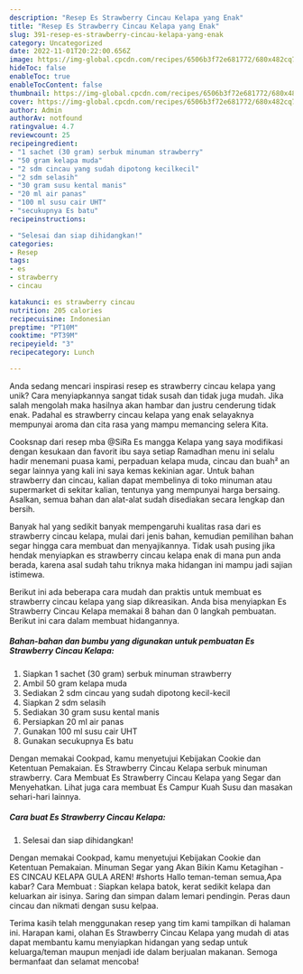 ```yaml
---
description: "Resep Es Strawberry Cincau Kelapa yang Enak"
title: "Resep Es Strawberry Cincau Kelapa yang Enak"
slug: 391-resep-es-strawberry-cincau-kelapa-yang-enak
category: Uncategorized
date: 2022-11-01T20:22:00.656Z
image: https://img-global.cpcdn.com/recipes/6506b3f72e681772/680x482cq70/es-strawberry-cincau-kelapa-foto-resep-utama.jpg
hideToc: false
enableToc: true
enableTocContent: false
thumbnail: https://img-global.cpcdn.com/recipes/6506b3f72e681772/680x482cq70/es-strawberry-cincau-kelapa-foto-resep-utama.jpg
cover: https://img-global.cpcdn.com/recipes/6506b3f72e681772/680x482cq70/es-strawberry-cincau-kelapa-foto-resep-utama.jpg
author: Admin
authorAv: notfound
ratingvalue: 4.7
reviewcount: 25
recipeingredient:
- "1 sachet (30 gram) serbuk minuman strawberry"
- "50 gram kelapa muda"
- "2 sdm cincau yang sudah dipotong kecilkecil"
- "2 sdm selasih"
- "30 gram susu kental manis"
- "20 ml air panas"
- "100 ml susu cair UHT"
- "secukupnya Es batu"
recipeinstructions:

- "Selesai dan siap dihidangkan!"
categories:
- Resep
tags:
- es
- strawberry
- cincau

katakunci: es strawberry cincau 
nutrition: 205 calories
recipecuisine: Indonesian
preptime: "PT10M"
cooktime: "PT39M"
recipeyield: "3"
recipecategory: Lunch

---
```





Anda sedang mencari inspirasi resep es strawberry cincau kelapa yang unik? Cara menyiapkannya sangat tidak susah dan tidak juga mudah. Jika salah mengolah maka hasilnya akan hambar dan justru cenderung tidak enak. Padahal es strawberry cincau kelapa yang enak selayaknya mempunyai aroma dan cita rasa yang mampu memancing selera Kita.





Cooksnap dari resep mba @SiRa Es mangga Kelapa yang saya modifikasi dengan kesukaan dan favorit ibu saya setiap Ramadhan menu ini selalu hadir menemani puasa kami, perpaduan kelapa muda, cincau dan buah² an segar lainnya yang kali ini saya kemas kekinian agar. Untuk bahan strawberry dan cincau, kalian dapat membelinya di toko minuman atau supermarket di sekitar kalian, tentunya yang mempunyai harga bersaing. Asalkan, semua bahan dan alat-alat sudah disediakan secara lengkap dan bersih.

Banyak hal yang sedikit banyak mempengaruhi kualitas rasa dari es strawberry cincau kelapa, mulai dari jenis bahan, kemudian pemilihan bahan segar hingga cara membuat dan menyajikannya. Tidak usah pusing jika hendak menyiapkan es strawberry cincau kelapa enak di mana pun anda berada, karena asal sudah tahu triknya maka hidangan ini mampu jadi sajian istimewa.






Berikut ini ada beberapa cara mudah dan praktis untuk membuat es strawberry cincau kelapa yang siap dikreasikan. Anda bisa menyiapkan Es Strawberry Cincau Kelapa memakai 8 bahan dan 0 langkah pembuatan. Berikut ini cara dalam membuat hidangannya.

<!--inarticleads1-->

##### Bahan-bahan dan bumbu yang digunakan untuk pembuatan Es Strawberry Cincau Kelapa:

1. Siapkan 1 sachet (30 gram) serbuk minuman strawberry
1. Ambil 50 gram kelapa muda
1. Sediakan 2 sdm cincau yang sudah dipotong kecil-kecil
1. Siapkan 2 sdm selasih
1. Sediakan 30 gram susu kental manis
1. Persiapkan 20 ml air panas
1. Gunakan 100 ml susu cair UHT
1. Gunakan secukupnya Es batu


Dengan memakai Cookpad, kamu menyetujui Kebijakan Cookie dan Ketentuan Pemakaian. Es Strawberry Cincau Kelapa serbuk minuman strawberry. Cara Membuat Es Strawberry Cincau Kelapa yang Segar dan Menyehatkan. Lihat juga cara membuat Es Campur Kuah Susu dan masakan sehari-hari lainnya. 

<!--inarticleads2-->

##### Cara buat Es Strawberry Cincau Kelapa:


1. Selesai dan siap dihidangkan!

Dengan memakai Cookpad, kamu menyetujui Kebijakan Cookie dan Ketentuan Pemakaian. Minuman Segar yang Akan Bikin Kamu Ketagihan - ES CINCAU KELAPA GULA AREN! #shorts Hallo teman-teman semua,Apa kabar? Cara Membuat : Siapkan kelapa batok, kerat sedikit kelapa dan keluarkan air isinya. Saring dan simpan dalam lemari pendingin. Peras daun cincau dan nikmati dengan susu kelpaa. 

Terima kasih telah menggunakan resep yang tim kami tampilkan di halaman ini. Harapan kami, olahan Es Strawberry Cincau Kelapa yang mudah di atas dapat membantu kamu menyiapkan hidangan yang sedap untuk keluarga/teman maupun menjadi ide dalam berjualan makanan. Semoga bermanfaat dan selamat mencoba!
